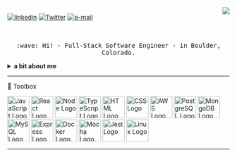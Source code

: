 <img align="right" src="https://github-readme-stats.vercel.app/api?username=zacheryconverse&hide=stars,issues&count_private=true&show_icons=true">

[![linkedin](https://img.shields.io/static/v1?label=linkedin&message=%20&color=e3be7a&logo=&style=flat-square&logoColor=orange)](https://www.linkedin.com/in/zachery-converse/)
[![Twitter](https://img.shields.io/static/v1?label=Twitter&message=%20&color=1b81c1&logo=Twitter&style=flat-square&logoColor=white)](https://twitter.com/ztconverse)
[![e-mail](https://img.shields.io/static/v1?label=e-mail&message=%20&color=68835c&logo=gmail&style=flat-square&logoColor=white)](mailto:zacheryconverse@gmail.com)

<p align="center">
  <br><br>
  <samp>
    :wave: Hi! - Full-Stack Software Engineer - in Boulder, Colorado.
  </samp>
</p>

<details>
  <summary><b>a bit about me</b></summary>

<br>- 💬 Ask me about ... Rock Climbing! Whether it's trad, sport, gym, rope-solo aid, or big walling 💥
<br>- 📫 How to reach me: ... zacheryconverse@gmail.com 📨
<br>- ⚡ Fun fact: ... I'm 7 feet tall 😳
</details>
 
---

🧰 Toolbox

<img src="https://cdn.worldvectorlogo.com/logos/logo-javascript.svg" alt="JavaScript Logo" width="50" height="50"/> <img src="https://cdn.worldvectorlogo.com/logos/react-2.svg" alt="React Logo" width="50" height="50"/> <img src="https://cdn.worldvectorlogo.com/logos/nodejs-1.svg" alt="Node Logo" width="50" height="50"/> <img src="https://cdn.worldvectorlogo.com/logos/typescript.svg" alt="TypeScript Logo" width="50" height="50"/> <img src="https://user-images.githubusercontent.com/40873350/122793901-ee3fd000-d278-11eb-9f46-314c80130311.png" alt="HTML Logo" width="50" height="50"/> <img src="https://user-images.githubusercontent.com/40873350/122793734-c81a3000-d278-11eb-8fcf-b01cc10c4efe.png" alt="CSS Logo" width="50" height="50"/> <img src="https://cdn.worldvectorlogo.com/logos/aws-2.svg" alt="AWS Logo" width="50" height="50"/> <img src="https://cdn.worldvectorlogo.com/logos/postgresql.svg" alt="PostgreSQL Logo" width="50" height="50"/> <img src="https://cdn.worldvectorlogo.com/logos/mongodb-icon-1.svg" alt="MongoDB Logo" width="50" height="50"/> <img src="https://cdn.worldvectorlogo.com/logos/mysql-6.svg" alt="MySQL Logo" width="50" height="50"/> <img src="https://pngimage.net/wp-content/uploads/2018/05/express-js-png-5.png" alt="Express Logo" width="50" height="50"/> <img src="https://cdn.worldvectorlogo.com/logos/docker-3.svg" alt="Docker Logo" width="50" height="50"/> <img src="https://cdn.worldvectorlogo.com/logos/mocha-1.svg" alt="Mocha Logo" width="50" height="50"/> <img src="https://cdn.worldvectorlogo.com/logos/jest-2.svg" alt="Jest Logo" width="50" height="50"/> <img src="https://cdn.worldvectorlogo.com/logos/linux-tux.svg" alt="Linux Logo" width="50" height="50"/>


---

